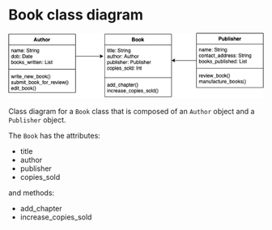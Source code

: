 # Book class diagram

![Book class](img/book_class_diagram.png)

Class diagram for a ```Book``` class that is composed of an ```Author``` object and a ```Publisher``` object.

The ```Book``` has the attributes:
* title
* author
* publisher
* copies_sold

and methods:
* add_chapter
* increase_copies_sold